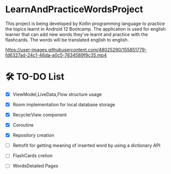 # LearnAndPracticeWordsProject

This project is being developed by Kotlin programming language to practice the topics learnt in Android 12 Bootcamp.
The application is used for english learner that can add new words they've learnt and practice with the flashcards. The words will be translated english to english.



https://user-images.githubusercontent.com/48025290/155851779-fd6327ad-24c1-46da-a0c5-7834589f9c35.mp4

# 🛠️ TO-DO List

- [x] ViewModel,LiveData,Flow structure usage
- [x] Room implementation for local database storage
- [x] RecyclerView component
- [x] Coroutine
- [x] Repository creation
- [ ] Retrofit for getting meaning of inserted word by using a dictionary API
- [ ] FlashCards cretion
- [ ] WordsDetailed Pages





